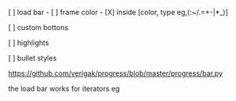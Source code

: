 [ ] load bar 
    - [ ] frame color <str>
    - [X] inside <list> [color, type eg,(:~/.\=+-|*_)]

[ ] custom bottons

[ ] highlights

[ ] bullet styles


https://github.com/verigak/progress/blob/master/progress/bar.py

the load bar works for iterators
eg
